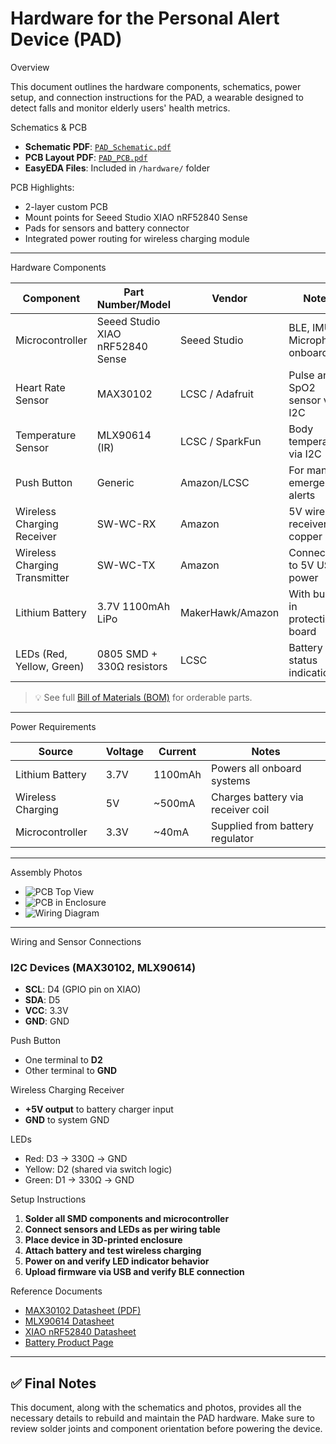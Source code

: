 # Hardware for the Personal Alert Device (PAD)
Overview

This document outlines the hardware components, schematics, power setup, and connection instructions for the PAD, a wearable designed to detect falls and monitor elderly users' health metrics.

 Schematics & PCB

- **Schematic PDF**: [`PAD_Schematic.pdf`](../hardware/PAD_Schematic.pdf)
- **PCB Layout PDF**: [`PAD_PCB.pdf`](../hardware/PAD_PCB.pdf)
- **EasyEDA Files**: Included in `/hardware/` folder

PCB Highlights:
- 2-layer custom PCB
- Mount points for Seeed Studio XIAO nRF52840 Sense
- Pads for sensors and battery connector
- Integrated power routing for wireless charging module

---

Hardware Components

| Component                        | Part Number/Model        | Vendor           | Notes                               |
|----------------------------------|--------------------------|------------------|-------------------------------------|
| Microcontroller                  | Seeed Studio XIAO nRF52840 Sense | Seeed Studio     | BLE, IMU, Microphone onboard        |
| Heart Rate Sensor               | MAX30102                 | LCSC / Adafruit  | Pulse and SpO2 sensor via I2C       |
| Temperature Sensor              | MLX90614 (IR)            | LCSC / SparkFun  | Body temperature via I2C            |
| Push Button                     | Generic                  | Amazon/LCSC      | For manual emergency alerts         |
| Wireless Charging Receiver      | SW-WC-RX                 | Amazon           | 5V wireless receiver, copper coil   |
| Wireless Charging Transmitter   | SW-WC-TX                 | Amazon           | Connected to 5V USB power           |
| Lithium Battery                 | 3.7V 1100mAh LiPo        | MakerHawk/Amazon | With built-in protection board      |
| LEDs (Red, Yellow, Green)       | 0805 SMD + 330Ω resistors| LCSC             | Battery status indication           |

> 💡 See full [Bill of Materials (BOM)](../hardware/BOM_PAD.xlsx) for orderable parts.

---

Power Requirements

| Source             | Voltage | Current | Notes                               |
|-------------------|---------|---------|-------------------------------------|
| Lithium Battery   | 3.7V    | 1100mAh | Powers all onboard systems          |
| Wireless Charging | 5V      | ~500mA  | Charges battery via receiver coil   |
| Microcontroller   | 3.3V    | ~40mA   | Supplied from battery regulator     |

---

Assembly Photos

- ![PCB Top View](../images/pcb_top.jpg)
- ![PCB in Enclosure](../images/assembled_inside.jpg)
- ![Wiring Diagram](../images/wiring_diagram.png)

---

Wiring and Sensor Connections

### I2C Devices (MAX30102, MLX90614)
- **SCL**: D4 (GPIO pin on XIAO)
- **SDA**: D5
- **VCC**: 3.3V
- **GND**: GND

Push Button
- One terminal to **D2**
- Other terminal to **GND**

Wireless Charging Receiver
- **+5V output** to battery charger input
- **GND** to system GND

LEDs
- Red: D3 → 330Ω → GND
- Yellow: D2 (shared via switch logic)
- Green: D1 → 330Ω → GND

Setup Instructions

1. **Solder all SMD components and microcontroller**
2. **Connect sensors and LEDs as per wiring table**
3. **Place device in 3D-printed enclosure**
4. **Attach battery and test wireless charging**
5. **Power on and verify LED indicator behavior**
6. **Upload firmware via USB and verify BLE connection**



 Reference Documents

- [MAX30102 Datasheet (PDF)](https://datasheets.maximintegrated.com/en/ds/MAX30102.pdf)
- [MLX90614 Datasheet](https://www.melexis.com/-/media/files/documents/datasheets/mlx90614-datasheet-melexis.pdf)
- [XIAO nRF52840 Datasheet](https://files.seeedstudio.com/wiki/XIAO-BLE-Sense/resources/XIAO_BLE_nRF52840_Sense_v1.0.pdf)
- [Battery Product Page](https://www.amazon.com/dp/B08S6ZP5ZR)

---

## ✅ Final Notes

This document, along with the schematics and photos, provides all the necessary details to rebuild and maintain the PAD hardware. Make sure to review solder joints and component orientation before powering the device.

